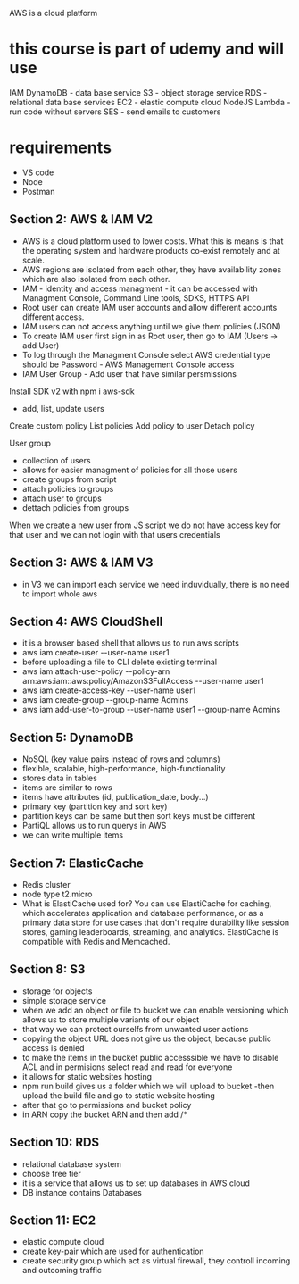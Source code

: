 AWS is a cloud platform

# this course is part of udemy and will use

IAM
DynamoDB - data base service
S3 - object storage service
RDS - relational data base services
EC2 - elastic compute cloud
NodeJS
Lambda - run code without servers
SES - send emails to customers

# requirements

- VS code
- Node
- Postman

## Section 2: AWS & IAM V2

- AWS is a cloud platform used to lower costs. What this is means is that the operating system and hardware products co-exist remotely and at scale.
- AWS regions are isolated from each other, they have availability zones which are also isolated from each other.
- IAM - identity and access managment - it can be accessed with Managment Console, Command Line tools, SDKS, HTTPS API
- Root user can create IAM user accounts and allow different accounts different access.
- IAM users can not access anything until we give them policies (JSON)
- To create IAM user first sign in as Root user, then go to IAM (Users -> add User)
- To log through the Managment Console select AWS credential type should be Password - AWS Management Console access
- IAM User Group - Add user that have similar persmissions

Install SDK v2 with npm i aws-sdk

- add, list, update users

Create custom policy
List policies
Add policy to user
Detach policy

User group

- collection of users
- allows for easier managment of policies for all those users
- create groups from script
- attach policies to groups
- attach user to groups
- dettach policies from groups

When we create a new user from JS script we do not have access key for that user and we can not login with that users credentials

## Section 3: AWS & IAM V3

- in V3 we can import each service we need induvidually, there is no need to import whole aws

## Section 4: AWS CloudShell

- it is a browser based shell that allows us to run aws scripts
- aws iam create-user --user-name user1
- before uploading a file to CLI delete existing terminal
- aws iam attach-user-policy --policy-arn arn:aws:iam::aws:policy/AmazonS3FullAccess --user-name user1
- aws iam create-access-key --user-name user1
- aws iam create-group --group-name Admins
- aws iam add-user-to-group --user-name user1 --group-name Admins

## Section 5: DynamoDB

- NoSQL (key value pairs instead of rows and columns)
- flexible, scalable, high-performance, high-functionality
- stores data in tables
- items are similar to rows
- items have attributes (id, publication_date, body...)
- primary key (partition key and sort key)
- partition keys can be same but then sort keys must be different
- PartiQL allows us to run querys in AWS
- we can write multiple items

## Section 7: ElasticCache

- Redis cluster
- node type t2.micro
- What is ElastiCache used for?
  You can use ElastiCache for caching, which accelerates application and database performance, or as a primary data store for use cases that don't require durability like session stores, gaming leaderboards, streaming, and analytics. ElastiCache is compatible with Redis and Memcached.

## Section 8: S3

- storage for objects
- simple storage service
- when we add an object or file to bucket we can enable versioning which allows us to store multiple variants of our object
- that way we can protect ourselfs from unwanted user actions
- copying the object URL does not give us the object, because public access is denied
- to make the items in the bucket public accesssible we have to disable ACL and in permisions select read and read for everyone
- it allows for static websites hosting
- npm run build gives us a folder which we will upload to bucket
  -then upload the build file and go to static website hosting
- after that go to permissions and bucket policy
- in ARN copy the bucket ARN and then add /\*

## Section 10: RDS

- relational database system
- choose free tier
- it is a service that allows us to set up databases in AWS cloud
- DB instance contains Databases

## Section 11: EC2

- elastic compute cloud
- create key-pair which are used for authentication
- create security group which act as virtual firewall, they controll incoming and outcoming traffic
